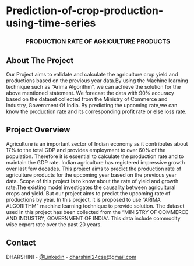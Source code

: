 # Prediction-of-crop-production-using-time-series


<h3 align="center">PRODUCTION RATE OF AGRICULTURE PRODUCTS</h3>



## About The Project
Our Project aims to validate and calculate the agriculture crop yield and productions based on the previous year data.By using the Machine learning technique such as “Arima Algorithm”, 
we can achieve the solution for the above mentioned statement.
We forecast the data with 90% accuracy based on the dataset collected from the Ministry of Commerce and Industry, Government Of India.
By predicting the upcoming rate,we can know the production rate and its corresponding profit rate or else loss rate.

## Project Overview

Agriculture is an important sector of Indian economy as it contributes about 17% to the total GDP and provides employment to over 60% of the population. Therefore it is essential to calculate the production rate and to maintain the GDP rate. Indian agriculture has registered impressive growth over last few decades. This project aims to predict the production rate of agriculture products for the upcoming year based on the previous year data. Scope of this project is to know about the rate of yield and growth rate.The existing model investigates the causality between agricultural crops and yield. But our project aims to predict the upcoming rate of productions by year. In this project, it is proposed to use “ARIMA ALGORITHM” machine learning technique to provide solution. The dataset used in this project has been collected from the “MINISTRY OF COMMERCE AND INDUSTRY, GOVERNMENT OF INDIA”. This data include commodity wise export rate over the past 20 years.

<!-- CONTACT -->
## Contact

DHARSHINI - [@Linkedin](https://www.linkedin.com/in/dharshini-m-056843210/) - dharshini24cse@gmail.com
